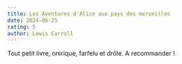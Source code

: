 ```yaml
---
title: Les Aventures d'Alice aux pays des merveilles
date: 2024-06-25
rating: 5
author: Lewis Carroll
---
```


Tout petit livre, onirique, farfelu et drôle. A recommander !
